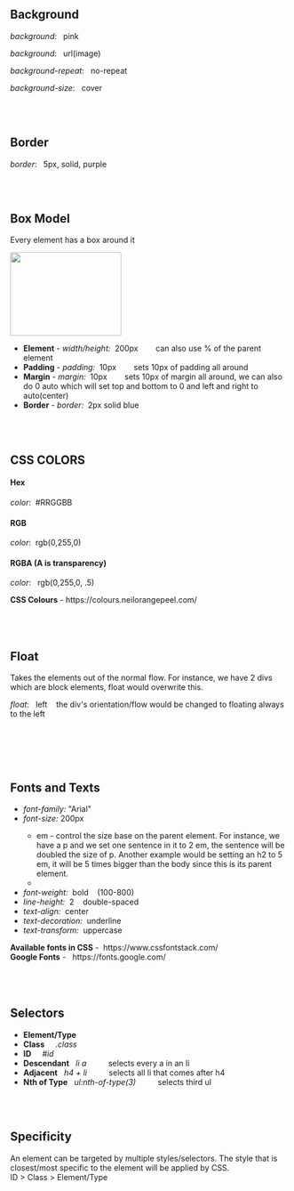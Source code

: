 <h2>Background</h2>
<p><em>background</em>: &nbsp; pink<br></p>
<p><em>background</em>: &nbsp;  url(image)<br></p>
<p><em>background-repeat</em>: &nbsp;  no-repeat <br></p>
<p><em>background-size</em>: &nbsp;  cover <br></p>
<br>
<br>



<h2>Border</h2>
<p><em>border</em>: &nbsp; 5px, solid, purple<br></p>
<br>
<br>

<h2>Box Model</h2>
<p>Every element has a box around it</p>
<img src="https://miro.medium.com/max/2948/1*gq1B7v2_gDEi3jkAwAvZNQ.png" height="150" width="200">
<ul>
  <li><strong>Element</strong> - <em>width/height:</em>&nbsp;&nbsp;200px&nbsp;&nbsp;&nbsp;&nbsp;&nbsp;&nbsp;&nbsp;&nbsp;can also use % of the parent element </li>
  <li><strong>Padding</strong> - <em>padding:</em>&nbsp;&nbsp;10px&nbsp;&nbsp;&nbsp;&nbsp;&nbsp;&nbsp;&nbsp;&nbsp;sets 10px of padding all around</li>
  <li><strong>Margin</strong> - <em>margin:</em>&nbsp;&nbsp;10px&nbsp;&nbsp;&nbsp;&nbsp;&nbsp;&nbsp;&nbsp;&nbsp;sets 10px of margin all around, we can also do 0 auto which will set top and bottom to 0 and left and right to auto(center)</li>
  <li><strong>Border</strong> - <em>border:</em>&nbsp;&nbsp;2px solid blue</li>
</ul>
<br>
<br>

<h2>CSS COLORS</h2>
<h4>Hex</h4>
<p>
  <em>color</em>:&nbsp;  #RRGGBB
</p>
<h4>RGB</h4>
<p>
  <em>color</em>:&nbsp;  rgb(0,255,0)
</p>
<h4>RGBA (A is transparency)</h4>
<p>
  <em>color</em>: &nbsp; rgb(0,255,0, .5)
</p>
<strong>CSS Colours</strong> - https://colours.neilorangepeel.com/
<br>
<br>
<br>
<br>



<h2>Float</h2>
<p>Takes the elements out of the normal flow. For instance, we have 2 divs which are block elements, float would overwrite this.</p>
<p><em>float</em>: &nbsp; left &nbsp;&nbsp;&nbsp;the div's orientation/flow would be changed to  floating always to the left</p>
 <br>
<br>
<br>
<br>

<h2>Fonts and Texts</h2>
<ul>
  <li><em>font-family:</em> "Arial"</li>
  <li><em>font-size:</em> 200px </li>
  <ul>
    <li>em - control the size base on the parent element. For instance, we have a p and we set one sentence in it to 2 em, the sentence will be doubled the size of p. Another example would be setting an h2 to 5 em, it will be 5 times bigger than the body since this is its parent element.<li/>
    </ul>
  <li><em>font-weight:</em>&nbsp;&nbsp;bold&nbsp;&nbsp;&nbsp;&nbsp;(100-800)</li>
  <li><em>line-height:&nbsp;&nbsp;</em>2&nbsp;&nbsp;&nbsp;&nbsp;double-spaced</li>
  <li><em>text-align:&nbsp;&nbsp;</em>center</li>
  <li><em>text-decoration:&nbsp;&nbsp;</em>underline</li>
  <li><em>text-transform:&nbsp;&nbsp;</em>uppercase</li>
  </ul>
<strong>Available fonts in CSS</strong> -&nbsp;&nbsp;https://www.cssfontstack.com/
 <br>
<strong>Google Fonts</strong> -&nbsp;&nbsp; https://fonts.google.com/
<br>
<br>
<br>
<br>




<h2>Selectors</h2>
<ul>
  <li><strong>Element/Type</strong></li>
  <li><strong>Class</strong>&nbsp;&nbsp;&nbsp;&nbsp; <em>.class</em></li>
  <li><strong>ID</strong>&nbsp;&nbsp;&nbsp;&nbsp; <em>#id</em></li>
  <li><strong>Descendant</strong>&nbsp;&nbsp; <em>li a</em> &nbsp;&nbsp;&nbsp;&nbsp;&nbsp;&nbsp;&nbsp;&nbsp; selects every a in an li</li>
  <li><strong>Adjacent</strong>&nbsp;&nbsp; <em>h4 + li</em> &nbsp;&nbsp;&nbsp;&nbsp;&nbsp;&nbsp;&nbsp;&nbsp; selects all li that comes after h4</li>
  <li><strong>Nth of Type</strong>&nbsp;&nbsp; <em>ul:nth-of-type(3)</em> &nbsp;&nbsp;&nbsp;&nbsp;&nbsp;&nbsp;&nbsp;&nbsp; selects third ul</li>
</ul>
<br>
<br>



<h2>Specificity</h2>
<p>An element can be targeted by multiple styles/selectors. The style that is closest/most specific to the element will be applied by CSS. 
  <br>
  ID > Class > Element/Type</p>


